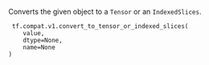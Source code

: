 Converts the given object to a `Tensor` or an `IndexedSlices`.

```
 tf.compat.v1.convert_to_tensor_or_indexed_slices(
    value,
    dtype=None,
    name=None
)
```

